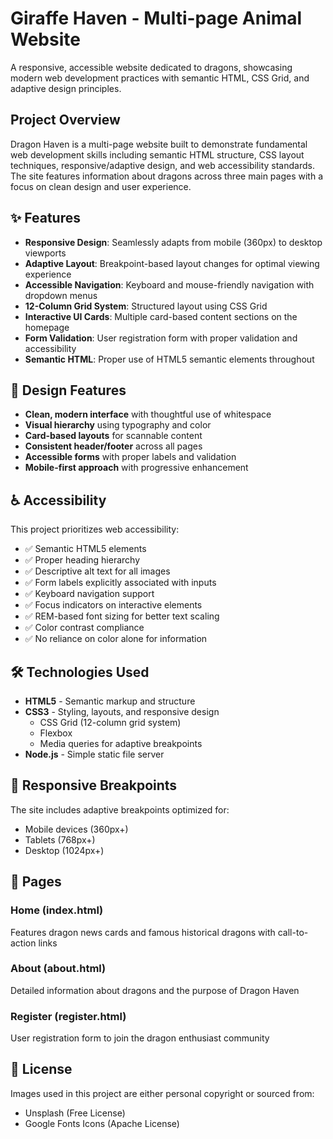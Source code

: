 # Giraffe Haven - Multi-page Animal Website

A responsive, accessible website dedicated to dragons, showcasing modern web development practices with semantic HTML, CSS Grid, and adaptive design principles.

## Project Overview

Dragon Haven is a multi-page website built to demonstrate fundamental web development skills including semantic HTML structure, CSS layout techniques, responsive/adaptive design, and web accessibility standards. The site features information about dragons across three main pages with a focus on clean design and user experience.

## ✨ Features

- **Responsive Design**: Seamlessly adapts from mobile (360px) to desktop viewports
- **Adaptive Layout**: Breakpoint-based layout changes for optimal viewing experience
- **Accessible Navigation**: Keyboard and mouse-friendly navigation with dropdown menus
- **12-Column Grid System**: Structured layout using CSS Grid
- **Interactive UI Cards**: Multiple card-based content sections on the homepage
- **Form Validation**: User registration form with proper validation and accessibility
- **Semantic HTML**: Proper use of HTML5 semantic elements throughout

## 🎨 Design Features

- **Clean, modern interface** with thoughtful use of whitespace
- **Visual hierarchy** using typography and color
- **Card-based layouts** for scannable content
- **Consistent header/footer** across all pages
- **Accessible forms** with proper labels and validation
- **Mobile-first approach** with progressive enhancement

## ♿ Accessibility

This project prioritizes web accessibility:

- ✅ Semantic HTML5 elements
- ✅ Proper heading hierarchy
- ✅ Descriptive alt text for all images
- ✅ Form labels explicitly associated with inputs
- ✅ Keyboard navigation support
- ✅ Focus indicators on interactive elements
- ✅ REM-based font sizing for better text scaling
- ✅ Color contrast compliance
- ✅ No reliance on color alone for information

## 🛠️ Technologies Used

- **HTML5** - Semantic markup and structure
- **CSS3** - Styling, layouts, and responsive design
  - CSS Grid (12-column grid system)
  - Flexbox
  - Media queries for adaptive breakpoints
- **Node.js** - Simple static file server

## 📱 Responsive Breakpoints

The site includes adaptive breakpoints optimized for:
- Mobile devices (360px+)
- Tablets (768px+)
- Desktop (1024px+)

## 📝 Pages

### Home (index.html)
Features dragon news cards and famous historical dragons with call-to-action links

### About (about.html)
Detailed information about dragons and the purpose of Dragon Haven

### Register (register.html)
User registration form to join the dragon enthusiast community

## 📄 License

Images used in this project are either personal copyright or sourced from:
- Unsplash (Free License)
- Google Fonts Icons (Apache License)
